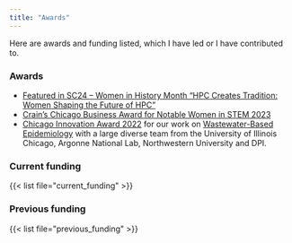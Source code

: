 ```yaml
---
title: "Awards"
---
```


Here are awards and funding listed, which I have led or I have contributed to.

### Awards
- [Featured in SC24 – Women in History Month “HPC Creates Tradition: Women Shaping the Future of HPC”](https://sc24.supercomputing.org/2024/03/hpc-creates-tradition-women-shaping-the-future-of-hpc/)
- [Crain’s Chicago Business Award for Notable Women in STEM 2023](https://lnkd.in/gq4GMana)
- [Chicago Innovation Award 2022](https://chicagoinnovation.com/winners/discovery-partners-institute/) for our work on [Wastewater-Based Epidemiology](https://dpi.uillinois.edu/applied-research/wastewater-epidemiology/target=) with a large diverse team from the University of Illinois Chicago, Argonne National Lab, Northwestern University and DPI.

### Current funding
{{< list file="current_funding" >}}
### Previous funding
{{< list file="previous_funding" >}}